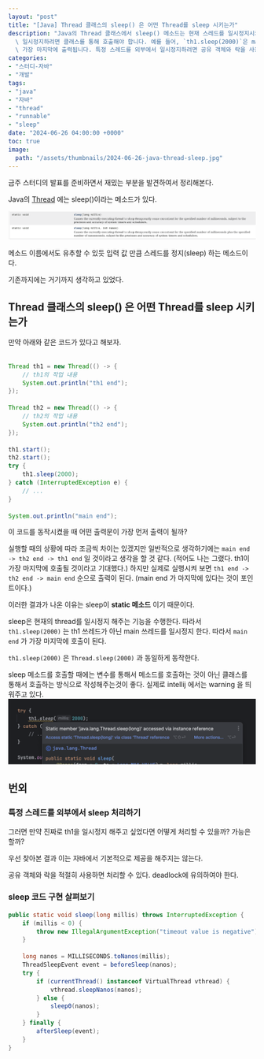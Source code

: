 ```yaml
---
layout: "post"
title: "[Java] Thread 클래스의 sleep() 은 어떤 Thread를 sleep 시키는가"
description: "Java의 Thread 클래스에서 sleep() 메소드는 현재 스레드를 일시정지시키는 static 메소드로, 특정 스레드를\
  \ 일시정지하려면 클래스를 통해 호출해야 합니다. 예를 들어, `th1.sleep(2000)`은 main 스레드를 일시정지시켜 `main end`가\
  \ 가장 마지막에 출력됩니다. 특정 스레드를 외부에서 일시정지하려면 공유 객체와 락을 사용해야 하며, deadlock에 주의해야 합니다."
categories:
- "스터디-자바"
- "개발"
tags:
- "java"
- "자바"
- "thread"
- "runnable"
- "sleep"
date: "2024-06-26 04:00:00 +0000"
toc: true
image:
  path: "/assets/thumbnails/2024-06-26-java-thread-sleep.jpg"
---
```


금주 스터디의 발표를 준비하면서 재밌는 부분을 발견하여서 정리해본다.

Java의 [Thread](https://docs.oracle.com/javase/8/docs/api/java/lang/Thread.html) 에는 sleep()이라는 메소드가 있다.

![sleep-method-in-thread-docs](/assets/images/2024-06-26-java-thread-sleep/sleep-method-in-thread-docs.png)

메소드 이름에서도 유추할 수 있듯 입력 값 만큼 스레드를 정지(sleep) 하는 메소드이다.

기존까지에는 거기까지 생각하고 있었다.

## Thread 클래스의 sleep() 은 어떤 Thread를 sleep 시키는가

만약 아래와 같은 코드가 있다고 해보자.

```java

Thread th1 = new Thread(() -> {
    // th1의 작업 내용
    System.out.println("th1 end");
});

Thread th2 = new Thread(() -> {
    // th2의 작업 내용
    System.out.println("th2 end");
});

th1.start();
th2.start();
try {
    th1.sleep(2000);
} catch (InterruptedException e) {
    // ...
}

System.out.println("main end");
```

이 코드를 동작시켰을 때 어떤 출력문이 가장 먼저 출력이 될까?

실행할 때의 상황에 따라 조금씩 차이는 있겠지만
일반적으로 생각하기에는 `main end -> th2 end -> th1 end` 일 것이라고 생각을 할 것 같다. (적어도 나는 그랬다. th1이 가장 마지막에 호출될 것이라고 기대했다.)
하지만 실제로 실행시켜 보면 `th1 end -> th2 end -> main end` 순으로 출력이 된다. (main end 가 마지막에 있다는 것이 포인트이다.)

이러한 결과가 나온 이유는 sleep이 **static 메소드** 이기 때문이다.

sleep은 현재의 thread를 일시정지 해주는 기능을 수행한다. 따라서 `th1.sleep(2000)` 는 th1 쓰레드가 아닌 main 쓰레드를 일시정지 한다. 따라서 `main end` 가 가장 마지막에 호출이 된다.

`th1.sleep(2000)` 은 `Thread.sleep(2000)` 과 동일하게 동작한다.

sleep 메소드를 호출할 때에는 변수를 통해서 메소드를 호출하는 것이 아닌 클래스를 통해서 호출하는 방식으로 작성해주는것이 좋다. 실제로 intellij 에서는 warning 을 띄워주고 있다.
![warning-in-intellij](/assets/images/2024-06-26-java-thread-sleep/warning-in-intellij.png)

## 번외

### 특정 스레드를 외부에서 sleep 처리하기

그러면 만약 진짜로 th1을 일시정지 해주고 싶었다면 어떻게 처리할 수 있을까? 가능은 할까?

우선 찾아본 결과 이는 자바에서 기본적으로 제공을 해주지는 않는다.

공유 객체와 락을 적절히 사용하면 처리할 수 있다. deadlock에 유의하여야 한다.

### sleep 코드 구현 살펴보기

```java
public static void sleep(long millis) throws InterruptedException {
    if (millis < 0) {
        throw new IllegalArgumentException("timeout value is negative");
    }

    long nanos = MILLISECONDS.toNanos(millis);
    ThreadSleepEvent event = beforeSleep(nanos);
    try {
        if (currentThread() instanceof VirtualThread vthread) {
            vthread.sleepNanos(nanos);
        } else {
            sleep0(nanos);
        }
    } finally {
        afterSleep(event);
    }
}
```
